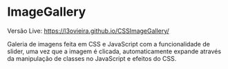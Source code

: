 # ImageGallery

Versão Live: https://l3ovieira.github.io/CSSImageGallery/

Galeria de imagens feita em CSS e JavaScript com a funcionalidade de slider, uma vez que a imagem é clicada, 
automaticamente expande através da manipulação de classes no JavaScript e efeitos do CSS.
